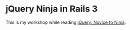 jQuery Ninja in Rails 3
=======================

This is my workshop while reading [jQuery: Novice to Ninja](http://www.sitepoint.com/books/jquery1/).
